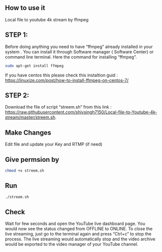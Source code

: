 ## How to use it
Local file to youtube 4k stream by ffmpeg

## STEP 1:

Before doing anything you need to have “ffmpeg” already installed in your system . You can install it through Software manager ( Software Center) or command line terminal. Here the command for installing “ffmpeg”.

```bash
sudo apt-get install ffmpeg
```

If you have centos this please check this instaltion guid : https://linuxize.com/post/how-to-install-ffmpeg-on-centos-7/

## STEP 2:
Download the file of script “streem.sh” from this link : https://raw.githubusercontent.com/shivsingh7150/Local-file-to-Youtube-4k-stream/master/streem.sh.

## Make Changes

Edit file and update your Key and RTMP (if need)


## Give permsion by 

```bash
chmod +x streem.sh
```

## Run

```bash
./streem.sh
```

## Check

Wait for few seconds and open the YouTube live dashboard page. You would now see the status changed from OFFLINE to ONLINE. To close the live streaming, just go to the terminal again and press “Ctrl+c” to stop the process. The live streaming would automatically stop and the video archive would be exported to the video manager of your YouTube channel.



